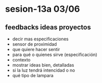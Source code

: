 # sesion-13a 03/06

## feedbacks ideas proyectos

* decir  mas especificaciones
* sensor de proximidad
* que quiere hacer sentir
* para qué o quienes sirve (especificación)
* contexto
* mostrar ideas bien, detalladas
* si la luz tendrá intencidad o no
* qué tipo de lampara
